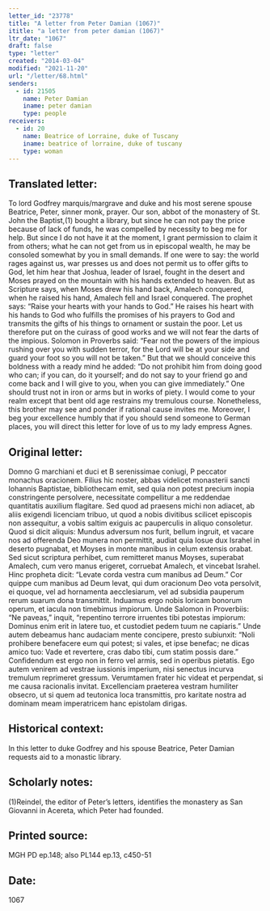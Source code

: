 ```yaml
---
letter_id: "23778"
title: "A letter from Peter Damian (1067)"
ititle: "a letter from peter damian (1067)"
ltr_date: "1067"
draft: false
type: "letter"
created: "2014-03-04"
modified: "2021-11-20"
url: "/letter/68.html"
senders:
  - id: 21505
    name: Peter Damian
    iname: peter damian
    type: people
receivers:
  - id: 20
    name: Beatrice of Lorraine, duke of Tuscany
    iname: beatrice of lorraine, duke of tuscany
    type: woman
---
```

<h2> Translated letter:</h2>To lord Godfrey marquis/margrave and duke and his most serene spouse Beatrice, Peter, sinner monk, prayer.
Our son, abbot of the monastery of St. John the Baptist,(1)  bought a library, but since he can not pay the price because of lack of funds, he was compelled by necessity to beg me for help.  But since I do not have it at the moment, I grant permission to claim it from others; what he can not get from us in episcopal wealth, he may be consoled somewhat by you in small demands.
If one were to say:  the world rages against us, war presses us and does not permit us to offer gifts to God, let him hear that Joshua, leader of Israel, fought in the desert and Moses prayed on the mountain with his hands extended to heaven.  But as Scripture says, when Moses drew his hand back, Amalech conquered, when he raised his hand, Amalech fell and Israel conquered.  The prophet says:  “Raise your hearts with your hands to God.”  He raises his heart with his hands to God who fulfills the promises of his prayers to God and transmits the gifts of his things to ornament or sustain the poor.  Let us therefore put on the cuirass of good works and we will not fear the darts of the impious.  Solomon in Proverbs said:  “Fear not the powers of the impious rushing over you with sudden terror, for the Lord will be at your side and guard your foot so you will not be taken.”  But that we should conceive this boldness with a ready mind he added: “Do not prohibit him from doing good who can; if you can, do it yourself; and do not say to your friend go and come back and I will give to you, when you can give immediately.”  One should trust not in iron or arms but in works of piety.
I would come to your realm except that bent old age restrains my tremulous course.  Nonetheless, this brother may see and ponder if rational cause invites me.  Moreover, I beg your excellence humbly that if you should send someone to German places, you will direct this letter for love of us to my lady empress Agnes.
<h2 class="mt-4"> Original letter:</h2>Domno G marchiani et duci et B serenissimae coniugi, P peccator monachus oracionem.
Filius hic noster, abbas videlicet monasterii sancti Iohannis Baptistae, bibliothecam emit, sed quia non potest precium inopia constringente persolvere, necessitate compellitur a me reddendae quantitatis auxilium flagitare. Sed quod ad praesens michi non adiacet, ab aliis exigendi licenciam tribuo, ut quod a nobis divitibus scilicet episcopis non assequitur, a vobis saltim exiguis ac pauperculis in aliquo consoletur.
Quod si dicit aliquis: Mundus adversum nos furit, bellum ingruit, et vacare nos ad offerenda Deo munera non permittit, audiat quia Iosue dux Israhel in deserto pugnabat, et Moyses in monte manibus in celum extensis orabat. Sed sicut scriptura perhibet, cum remitteret manus Moyses, superabat Amalech, cum vero manus erigeret, corruebat Amalech, et vincebat lsrahel. Hinc propheta dicit: “Levate corda vestra cum manibus ad Deum.” Cor quippe cum manibus ad Deum levat, qui dum oracionum Deo vota persolvit, ei quoque, vel ad hornamenta aecclesiarum, vel ad subsidia pauperum rerum suarum dona transmittit. Induamus ergo nobis loricam bonorum operum, et iacula non timebimus impiorum. Unde Salomon in Proverbiis: “Ne paveas,” inquit, “repentino terrore irruentes tibi potestas impiorum: Dominus enim erit in latere tuo, et custodiet pedem tuum ne capiaris.” Unde autem debeamus hanc audaciam mente concipere, presto subiunxit: “Noli prohibere benefacere eum qui potest; si vales, et ipse benefac; ne dicas amico tuo: Vade et revertere, cras dabo tibi, cum statim possis dare.” Confidendum est ergo non in ferro vel armis, sed in operibus pietatis.
Ego autem venirem ad vestrae iussionis imperium, nisi senectus incurva tremulum reprimeret gressum. Verumtamen frater hic videat et perpendat, si me causa racionalis invitat. Excellenciam praeterea vestram humiliter obsecro, ut si quem ad teutonica loca transmittis, pro karitate nostra ad dominam meam imperatricem hanc epistolam dirigas.
<h2 class="mt-4"> Historical context:</h2>In this letter to duke Godfrey and his spouse Beatrice, Peter Damian requests aid to a monastic library.
<h2 class="mt-4"> Scholarly notes:</h2>(1)Reindel, the editor of Peter’s letters, identifies the monastery as San Giovanni in Acereta, which Peter had founded.
<h2 class="mt-4"> Printed source:</h2>MGH PD ep.148; also PL144 ep.13, c450-51
<h2 class="mt-4"> Date:</h2>1067